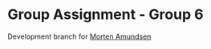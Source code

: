 # Group Assignment - Group 6
Development branch for [Morten Amundsen](https://www.github.com/mortea15)
